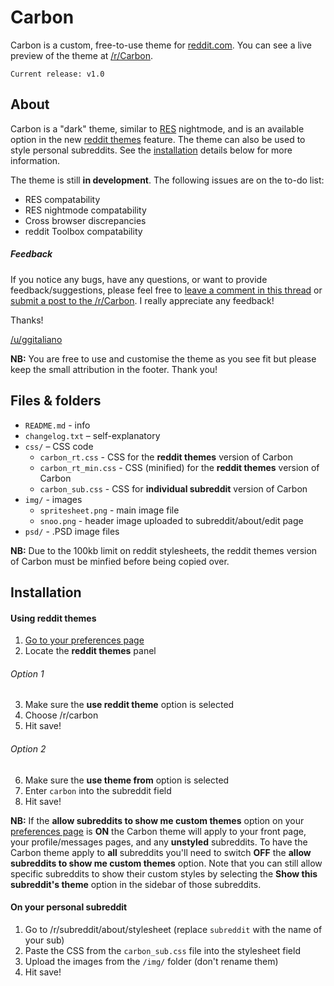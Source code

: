 # Carbon
Carbon is a custom, free-to-use theme for [reddit.com](http://reddit.com). You can see a live preview of the theme at [/r/Carbon](http://reddit.com/r/carbon).

`Current release: v1.0`

## About

Carbon is a "dark" theme, similar to [RES](https://github.com/honestbleeps/Reddit-Enhancement-Suite) nightmode, and is an available option in the new [reddit themes](http://www.reddit.com/r/goldbenefits/comments/33ei8y/introducing_reddit_themes_change_the_appearance/) feature. The theme can also be used to style personal subreddits. See the [installation](#installation) details below for more information.

The theme is still **in development**. The following issues are on the to-do list:

* RES compatability
* RES nightmode compatability
* Cross browser discrepancies
* reddit Toolbox compatability

##### Feedback

If you notice any bugs, have any questions, or want to provide feedback/suggestions, please feel free to [leave a comment in this thread](http://www.reddit.com/r/carbon/comments/33g9qc/carbon_v10_bugs_and_feedback_thread/) or [submit a post to the /r/Carbon](http://www.reddit.com/r/carbon/submit?selftext=true). I really appreciate any feedback!

Thanks!

[/u/ggitaliano](http://reddit.com/user/ggitaliano)

**NB:** You are free to use and customise the theme as you see fit but please keep the small attribution in the footer. Thank you!

## Files & folders

* `README.md` - info
* `changelog.txt` – self-explanatory
* `css/` – CSS code
    * `carbon_rt.css` - CSS for the **reddit themes** version of Carbon
    * `carbon_rt_min.css` - CSS (minified) for the **reddit themes** version of Carbon
    * `carbon_sub.css` - CSS for **individual subreddit** version of Carbon
* `img/` - images
    * `spritesheet.png` - main image file
    * `snoo.png` - header image uploaded to subreddit/about/edit page
* `psd/` - .PSD image files

**NB:** Due to the 100kb limit on reddit stylesheets, the reddit themes version of Carbon must be minfied before being copied over.

## Installation 

#### Using reddit themes

1. [Go to your preferences page](http://reddit.com/prefs)
2. Locate the <b>reddit themes</b> panel

###### Option 1
3. Make sure the <b>use reddit theme</b> option is selected
4. Choose /r/carbon
5. Hit save!

###### Option 2
6. Make sure the <b>use theme from</b> option is selected
7. Enter `carbon` into the subreddit field
8. Hit save!

<b>NB:</b> If the <b>allow subreddits to show me custom themes</b> option on your [preferences page](http://reddit.com/prefs) is <b>ON</b> the Carbon theme will apply to your front page, your profile/messages pages, and any <b>unstyled</b> subreddits. To have the Carbon theme apply to <b>all</b> subreddits you'll need to switch <b>OFF</b> the <b>allow subreddits to show me custom themes</b> option. Note that you can still allow specific subreddits to show their custom styles by selecting the <b>Show this subreddit's theme</b> option in the sidebar of those subreddits.

#### On your personal subreddit

1. Go to /r/subreddit/about/stylesheet (replace `subreddit` with the name of your sub)
2. Paste the CSS from the `carbon_sub.css` file into the stylesheet field
3. Upload the images from the `/img/` folder (don't rename them)
4. Hit save!
